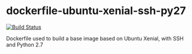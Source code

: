 # dockerfile-ubuntu-xenial-ssh-py27

[![Build Status](https://travis-ci.org/infOpen/dockerfile-ubuntu-xenial-ssh-py27.svg?branch=master)](https://travis-ci.org/infOpen/dockerfile-ubuntu-xenial-ssh-py27)

Dockerfile used to build a base image based on Ubuntu Xenial, with SSH and Python 2.7
